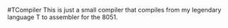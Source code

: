 #TCompiler
This is just a small compiler that compiles from my legendary language T to assembler for the 8051.
